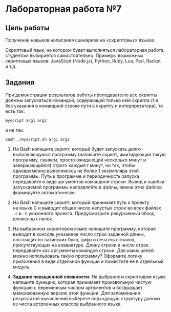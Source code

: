# Лабораторная работа №7

## Цель работы

Получение навыков написания сценариев на &laquo;скриптовых&raquo; языках.

Скриптовый язык, на котором будет выполняться лабораторная работа, студентом
выбирается самостоятельно. Примеры возможных скриптовых языков: JavaScipt
(Node.js), Python, Ruby, Lua, Perl, Racket и т.д.

## Задания

При демонстрации результатов работы преподавателю все скрипты должны
запускаться командой, содержащей только имя скрипта (т.е. без указания
в командной строке пути к скрипту и интерпретатора), то есть так:

`myscript arg1 arg2`

а не так:

`bash ./myscript.sh arg1 arg2`

1.  Ha Bash напишите скрипт, который будет запускать долго выполняющуюся
    программу (напишите скрипт, имитирующий такую программу, скажем, просто
    ожидающий несколько минут и завершающийся) строго каждые *t* минут,
    но так, чтобы одновременно выполнялось не более 1 экземпляра этой программы.
    Путь к программе и периодичность запуска передавайте в виде аргументов
    командной строки. Вывод и ошибки запускаемой программы направляйте в файлы,
    имена этих файлов формируйте автоматически.

2.  Ha Bash напишите скрипт, который принимает путь к проекту на языке C
    и выводит общее число непустых строк во всех файлах `.c` и `.h` указанного
    проекта. Предусмотрите рекурсивный обход вложенных папок.

3.  Ha выбранном скриптовом языке напишите программу, которая выводит в консоль
    указанное число строк заданной длины, состоящих из латинских букв, цифр
    и печатных знаков, присутствующих на клавиатуре. Длину строки и число строк
    передавайте как аргументы командой строки. Для каких целей можно
    использовать такую программу? Оформите логику приложения в виде отдельной
    функции и поместите её в отдельный модуль.

4. **Задание повышенной сложности.** Ha выбранном скриптовом языке напишите
   функцию, которая принимает произвольную чистую функцию с переменным числом
   аргументов и возвращает мемоизованную версию этой функции. Для запоминания
   результатов вычислений выберете подходящую структуру данных из числа
   встроенных классов выбранного языка.
